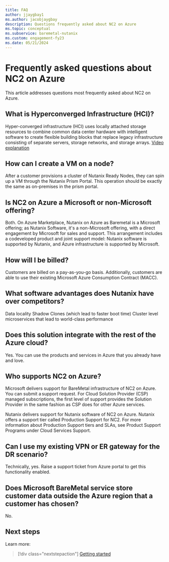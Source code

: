 ```yaml
---
title: FAQ
author: jjaygbay1
ms.author: jacobjaygbay
description: Questions frequently asked about NC2 on Azure
ms.topic: conceptual
ms.subservice: baremetal-nutanix
ms.custom: engagement-fy23
ms.date: 05/21/2024
---
```


# Frequently asked questions about NC2 on Azure

This article addresses questions most frequently asked about NC2 on Azure.

## What is Hyperconverged Infrastructure (HCI)?

Hyper-converged infrastructure (HCI) uses locally attached storage resources to combine common data center hardware with intelligent software to create flexible building blocks that replace legacy infrastructure consisting of separate servers, storage networks, and storage arrays. [Video explanation](https://www.youtube.com/watch?v=OPYA5-V0yRo)

## How can I create a VM on a node?

After a customer provisions a cluster of Nutanix Ready Nodes, they can spin up a VM through the Nutanix Prism Portal.
This operation should be exactly the same as on-premises in the prism portal.

## Is NC2 on Azure a Microsoft or non-Microsoft offering?

Both. On Azure Marketplace, Nutanix on Azure as Baremetal is a Microsoft offering; as Nutanix Software, it's a non-Microsoft offering, with a direct engagement by Microsoft for sales and support. This arrangement includes a codeveloped product and joint support model: Nutanix software is supported by Nutanix, and Azure infrastructure is supported by Microsoft. 

## How will I be billed?

Customers are billed on a pay-as-you-go basis. Additionally, customers are able to use their existing Microsoft Azure Consumption Contract (MACC).

## What software advantages does Nutanix have over competitors?

Data locality
Shadow Clones (which lead to faster boot time)
Cluster level microservices that lead to world-class performance

## Does this solution integrate with the rest of the Azure cloud?

Yes. You can use the products and services in Azure that you already have and love.

## Who supports NC2 on Azure?

Microsoft delivers support for BareMetal infrastructure of NC2 on Azure.
You can submit a support request. For Cloud Solution Provider (CSP) managed subscriptions, the first level of support provides the Solution Provider in the same fashion as CSP does for other Azure services.

Nutanix delivers support for Nutanix software of NC2 on Azure.
Nutanix offers a support tier called Production Support for NC2.
For more information about Production Support tiers and SLAs, see Product Support Programs under Cloud Services Support.

## Can I use my existing VPN or ER gateway for the DR scenario?

Technically, yes. Raise a support ticket from Azure portal to get this functionality enabled.

## Does Microsoft BareMetal service store customer data outside the Azure region that a customer has chosen?

No.

## Next steps

Learn more:

> [!div class="nextstepaction"]
> [Getting started](get-started.md)

